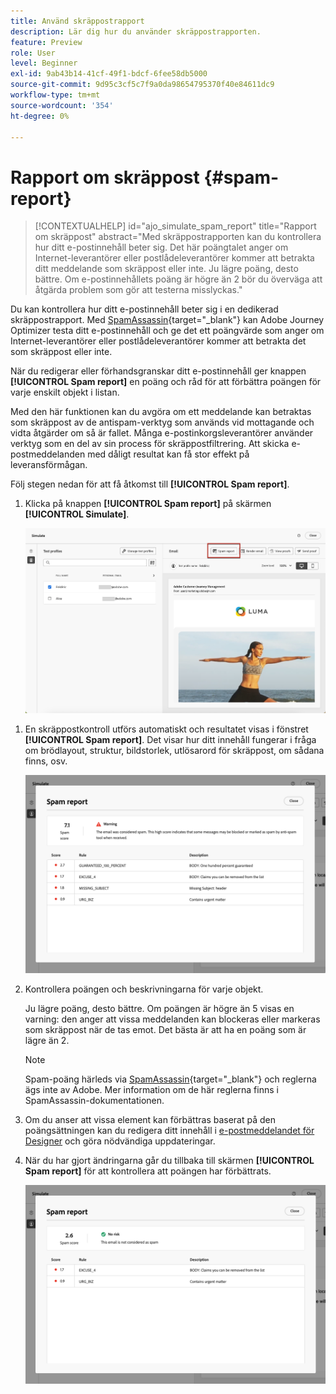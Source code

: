 ```yaml
---
title: Använd skräppostrapport
description: Lär dig hur du använder skräppostrapporten.
feature: Preview
role: User
level: Beginner
exl-id: 9ab43b14-41cf-49f1-bdcf-6fee58db5000
source-git-commit: 9d95c3cf5c7f9a0da98654795370f40e84611dc9
workflow-type: tm+mt
source-wordcount: '354'
ht-degree: 0%

---
```


# Rapport om skräppost {#spam-report}

>[!CONTEXTUALHELP]
>id="ajo_simulate_spam_report"
>title="Rapport om skräppost"
>abstract="Med skräppostrapporten kan du kontrollera hur ditt e-postinnehåll beter sig. Det här poängtalet anger om Internet-leverantörer eller postlådeleverantörer kommer att betrakta ditt meddelande som skräppost eller inte. Ju lägre poäng, desto bättre. Om e-postinnehållets poäng är högre än 2 bör du överväga att åtgärda problem som gör att testerna misslyckas."

Du kan kontrollera hur ditt e-postinnehåll beter sig i en dedikerad skräppostrapport. Med [SpamAssassin](https://spamassassin.apache.org/){target="_blank"} kan Adobe Journey Optimizer testa ditt e-postinnehåll och ge det ett poängvärde som anger om Internet-leverantörer eller postlådeleverantörer kommer att betrakta det som skräppost eller inte.

När du redigerar eller förhandsgranskar ditt e-postinnehåll ger knappen **[!UICONTROL Spam report]** en poäng och råd för att förbättra poängen för varje enskilt objekt i listan.

Med den här funktionen kan du avgöra om ett meddelande kan betraktas som skräppost av de antispam-verktyg som används vid mottagande och vidta åtgärder om så är fallet. Många e-postinkorgsleverantörer använder verktyg som en del av sin process för skräppostfiltrering. Att skicka e-postmeddelanden med dåligt resultat kan få stor effekt på leveransförmågan.

Följ stegen nedan för att få åtkomst till **[!UICONTROL Spam report]**.

1. Klicka på knappen **[!UICONTROL Spam report]** på skärmen **[!UICONTROL Simulate]**.

   ![](assets/spam-report-button.png)

<!--
    You can also open the [Email Designer](../email/content-from-scratch.md), click the **[!UICONTROL More]** button and select **[!UICONTROL Check spam score]** from the menu.

    ![](assets/spam-report-check-score.png)
-->

1. En skräppostkontroll utförs automatiskt och resultatet visas i fönstret **[!UICONTROL Spam report]**. Det visar hur ditt innehåll fungerar i fråga om brödlayout, struktur, bildstorlek, utlösarord för skräppost, om sådana finns, osv.

   ![](assets/spam-report-high-score.png)

1. Kontrollera poängen och beskrivningarna för varje objekt.

   Ju lägre poäng, desto bättre. Om poängen är högre än 5 visas en varning: den anger att vissa meddelanden kan blockeras eller markeras som skräppost när de tas emot. Det bästa är att ha en poäng som är lägre än 2.

   >[!NOTE]
   >
   >Spam-poäng härleds via [SpamAssassin](https://spamassassin.apache.org/){target="_blank"} och reglerna ägs inte av Adobe. Mer information om de här reglerna finns i SpamAssassin-dokumentationen.
   >

1. Om du anser att vissa element kan förbättras baserat på den poängsättningen kan du redigera ditt innehåll i [e-postmeddelandet för Designer](../email/content-from-scratch.md) och göra nödvändiga uppdateringar.

1. När du har gjort ändringarna går du tillbaka till skärmen **[!UICONTROL Spam report]** för att kontrollera att poängen har förbättrats.

   ![](assets/spam-report-low-score.png)

<!--You can also check the message's alerts for warnings on potential risk of spam detection. Follow the steps below.

1. Click the **[!UICONTROL Alerts]** button on top right of the screen. [Learn more on email alerts](../email/create-email.md#check-email-alerts)

1. If **[!UICONTROL Spam checker alert]** is displayed, you should check your content for a potential risk of spam using the **[!UICONTROL Spam report]** feature as detailed above.

    ![](assets/spam-report-alert.png)
-->
